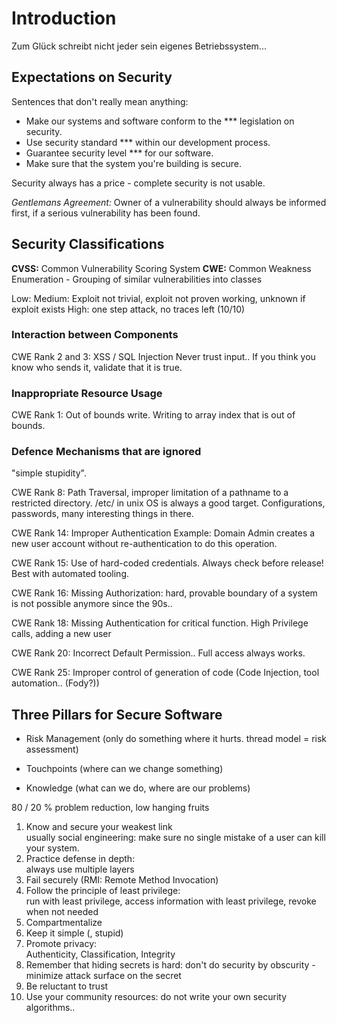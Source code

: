 # Introduction

Zum Glück schreibt nicht jeder sein eigenes Betriebssystem...

## Expectations on Security

Sentences that don't really mean anything:
- Make our systems and software conform to the *** legislation on security.
- Use security standard *** within our development process.
- Guarantee security level *** for our software.
- Make sure that the system you're building is secure.

Security always has a price - complete security is not usable.

_Gentlemans Agreement:_ Owner of a vulnerability should always be informed first, if a serious vulnerability has been found.


## Security Classifications 

__CVSS:__ Common Vulnerability Scoring System
__CWE:__ Common Weakness Enumeration - Grouping of similar vulnerabilities into classes

Low: 
Medium: Exploit not trivial, exploit not proven working, unknown if exploit exists
High: one step attack, no traces left (10/10)

### Interaction between Components
CWE Rank 2 and 3: XSS / SQL Injection
Never trust input.. If you think you know who sends it, validate that it is true.

### Inappropriate Resource Usage

CWE Rank 1: Out of bounds write. Writing to array index that is out of bounds.

### Defence Mechanisms that are ignored

"simple stupidity".

CWE Rank 8: Path Traversal, improper limitation of a pathname to a restricted directory. /etc/ in unix OS is always a good target. Configurations, passwords, many interesting things in there.

CWE Rank 14: Improper Authentication
Example: Domain Admin creates a new user account without re-authentication to do this operation.

CWE Rank 15: Use of hard-coded credentials. Always check before release! Best with automated tooling.

CWE Rank 16: Missing Authorization: hard, provable boundary of a system is not possible anymore since the 90s..

CWE Rank 18: Missing Authentication for critical function. High Privilege calls, adding a new user

CWE Rank 20: Incorrect Default Permission.. Full access always works.

CWE Rank 25: Improper control of generation of code (Code Injection, tool automation.. (Fody?))


## Three Pillars for Secure Software

- Risk Management (only do something where it hurts. thread model = risk assessment)

- Touchpoints (where can we change something)

- Knowledge (what can we do, where are our problems)

80 / 20 % problem reduction, low hanging fruits 

1. Know and secure your weakest link  
    usually social engineering: make sure no single mistake of a user can kill your system.
2. Practice defense in depth:  
always use multiple layers
3. Fail securely (RMI: Remote Method Invocation)
4. Follow the principle of least privilege:  
run with least privilege, access information with least privilege, revoke when not needed
5. Compartmentalize
6. Keep it simple (, stupid)
7. Promote privacy:  
Authenticity, Classification, Integrity
8. Remember that hiding secrets is hard:
don't do security by obscurity - minimize attack surface on the secret
9. Be reluctant to trust
10. Use your community resources:
do not write your own security algorithms..

